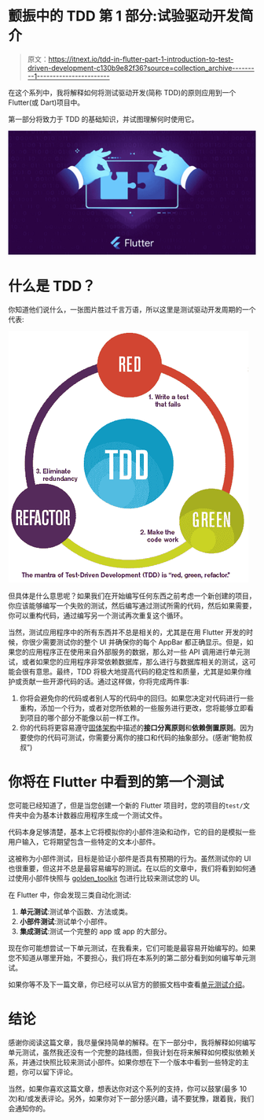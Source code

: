 # 颤振中的 TDD 第 1 部分:试验驱动开发简介

> 原文：<https://itnext.io/tdd-in-flutter-part-1-introduction-to-test-driven-development-c130b9e82f36?source=collection_archive---------1----------------------->

在这个系列中，我将解释如何将测试驱动开发(简称 TDD)的原则应用到一个 Flutter(或 Dart)项目中。

第一部分将致力于 TDD 的基础知识，并试图理解何时使用它。

![](img/8d86239268090316ddb2997da442d57f.png)

# 什么是 TDD？

你知道他们说什么，一张图片胜过千言万语，所以这里是测试驱动开发周期的一个代表:

![](img/b8743f8ea5ec56c10d428662098603a1.png)

但具体是什么意思呢？如果我们在开始编写任何东西之前考虑一个新创建的项目，你应该能够编写一个失败的测试，然后编写通过测试所需的代码，然后如果需要，你可以重构代码，通过编写另一个测试再次重复这个循环。

当然，测试应用程序中的所有东西并不总是相关的，尤其是在用 Flutter 开发的时候，你很少需要测试你的整个 UI 并确保你的每个 AppBar 都正确显示。但是，如果您的应用程序正在使用来自外部服务的数据，那么对一些 API 调用进行单元测试，或者如果您的应用程序非常依赖数据库，那么进行与数据库相关的测试，这可能会很有意思。最终，TDD 将极大地提高代码的稳定性和质量，尤其是如果你维护或贡献一些开源代码的话。通过这样做，你将完成两件事:

1.  你将会避免你的代码或者别人写的代码中的回归。如果您决定对代码进行一些重构，添加一个行为，或者对您所依赖的一些服务进行更改，您将能够立即看到项目的哪个部分不能像以前一样工作。
2.  你的代码将更容易遵守[固体架构](https://en.wikipedia.org/wiki/SOLID)中描述的**接口分离原则**和**依赖倒置原则**。因为要使你的代码可测试，你需要分离你的接口和代码的抽象部分。(感谢“鲍勃叔叔”)

# 你将在 Flutter 中看到的第一个测试

您可能已经知道了，但是当您创建一个新的 Flutter 项目时，您的项目的`test/`文件夹中会为基本计数器应用程序生成一个测试文件。

代码本身足够清楚，基本上它将模拟你的小部件渲染和动作，它的目的是模拟一些用户输入，它将期望包含一些特定的文本小部件。

这被称为小部件测试，目标是验证小部件是否具有预期的行为。虽然测试你的 UI 也很重要，但这并不总是最容易编写的测试。在以后的文章中，我们将看到如何通过使用小部件快照与 [golden_toolkit](https://pub.dev/packages/golden_toolkit) 包进行比较来测试您的 UI。

在 Flutter 中，你会发现三类自动化测试:

1.  **单元测试**:测试单个函数、方法或类。
2.  **小部件测试**:测试单个小部件。
3.  **集成测试**:测试一个完整的 app 或 app 的大部分。

现在你可能想尝试一下单元测试，在我看来，它们可能是最容易开始编写的。如果您不知道从哪里开始，不要担心，我们将在本系列的第二部分看到如何编写单元测试。

如果你等不及下一篇文章，你已经可以从官方的颤振文档中查看[单元测试介绍](https://flutter.dev/docs/cookbook/testing/unit/introduction)。

# 结论

感谢你阅读这篇文章，我尽量保持简单的解释。在下一部分中，我将解释如何编写单元测试，虽然我还没有一个完整的路线图，但我计划在将来解释如何模拟依赖关系，并通过快照比较来测试小部件。如果你想在下一个版本中看到一些特定的主题，你可以留下评论。

当然，如果你喜欢这篇文章，想表达你对这个系列的支持，你可以鼓掌(最多 10 次)和/或发表评论。另外，如果你对下一部分感兴趣，请不要犹豫，跟着我，我们会通知你的。